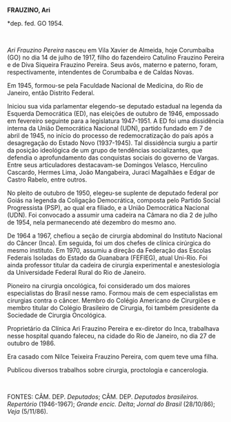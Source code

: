 **FRAUZINO, Ari**

\*dep. fed. GO 1954.

 

*Ari Frauzino Pereira* nasceu em Vila Xavier de Almeida, hoje Corumbaíba
(GO) no dia 14 de julho de 1917, filho do fazendeiro Catulino Frauzino
Pereira e de Diva Siqueira Frauzino Pereira. Seus avós, materno e
paterno, foram, respectivamente, intendentes de Corumbaíba e de Caldas
Novas.

Em 1945, formou-se pela Faculdade Nacional de Medicina, do Rio de
Janeiro, então Distrito Federal.

Iniciou sua vida parlamentar elegendo-se deputado estadual na legenda da
Esquerda Democrática (ED), nas eleições de outubro de 1946, empossado em
fevereiro seguinte para a legislatura 1947-1951. A ED foi uma
dissidência interna da União Democrática Nacional (UDN), partido fundado
em 7 de abril de 1945, no início do processo de redemocratização do país
após a desagregação do Estado Novo (1937-1945). Tal dissidência surgiu a
partir da posição ideológica de um grupo de tendências socializantes,
que defendia o aprofundamento das conquistas sociais do governo de
Vargas. Entre seus articuladores destacavam-se Domingos Velasco,
Herculino Cascardo, Hermes Lima, João Mangabeira, Juraci Magalhães e
Edgar de Castro Rabelo, entre outros.

No pleito de outubro de 1950, elegeu-se suplente de deputado federal por
Goiás na legenda da Coligação Democrática, composta pelo Partido Social
Progressista (PSP), ao qual era filiado, e a União Democrática Nacional
(UDN). Foi convocado a assumir uma cadeira na Câmara no dia 2 de julho
de 1954, nela permanecendo até dezembro do mesmo ano.

De 1964 a 1967, chefiou a seção de cirurgia abdominal do Instituto
Nacional do Câncer (Inca). Em seguida, foi um dos chefes de clínica
cirúrgica do mesmo instituto. Em 1970, assumiu a direção da Federação
das Escolas Federais Isoladas do Estado da Guanabara (FEFIEG), atual
Uni-Rio. Foi ainda professor titular da cadeira de cirurgia experimental
e anestesiologia da Universidade Federal Rural do Rio de Janeiro.

Pioneiro na cirurgia oncológica, foi considerado um dos maiores
especialistas do Brasil nesse ramo. Formou mais de cem especialistas em
cirurgias contra o câncer. Membro do Colégio Americano de Cirurgiões e
membro titular do Colégio Brasileiro de Cirurgia, foi também presidente
da Sociedade de Cirurgia Oncológica.

Proprietário da Clínica Ari Frauzino Pereira e ex-diretor do Inca,
trabalhava nesse hospital quando faleceu, na cidade do Rio de Janeiro,
no dia 27 de outubro de 1986.

Era casado com Nilce Teixeira Frauzino Pereira, com quem teve uma filha.

Publicou diversos trabalhos sobre cirurgia, proctologia e cancerologia.

 

FONTES: CÂM. DEP. *Deputados*; CÂM. DEP. *Deputados brasileiros.
Repertório* (1946-1967); *Grande encic. Delta*; *Jornal do Brasil*
(28/10/86); *Veja* (5/11/86).

 
